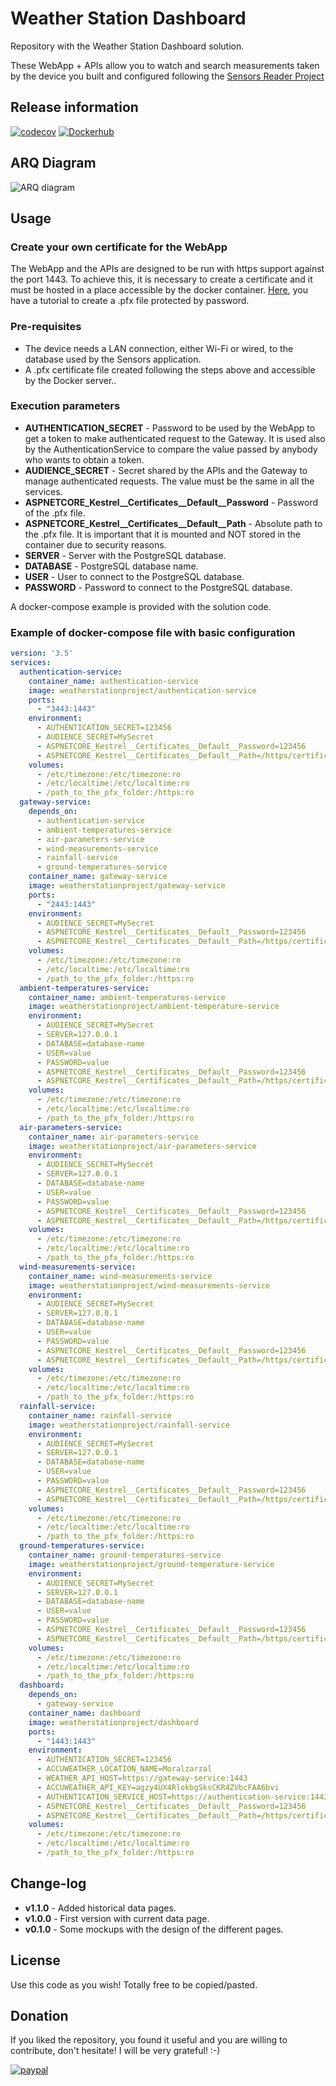 # Weather Station Dashboard
Repository with the Weather Station Dashboard solution.

These WebApp + APIs allow you to watch and search measurements taken by the device you built and configured following the [Sensors Reader Project](https://github.com/weather-station-project/sensors-reader)

## Release information
[![codecov](https://codecov.io/gh/weather-station-project/dashboard/branch/master/graph/badge.svg?token=59OP3KE0AA)](https://codecov.io/gh/weather-station-project/dashboard)
[![Dockerhub](https://img.shields.io/badge/dockerhub-v1.1.0-blue)](https://hub.docker.com/repository/docker/weatherstationproject/dashboard)

## ARQ Diagram
![ARQ diagram](https://raw.githubusercontent.com/weather-station-project/dashboard/master/dashboard-arq.png)

## Usage
### Create your own certificate for the WebApp
The WebApp and the APIs are designed to be run with https support against the port 1443. To achieve this, it is necessary to create a certificate and it must be hosted
in a place accessible by the docker container.
[Here](https://docs.microsoft.com/en-us/dotnet/core/additional-tools/self-signed-certificates-guide#create-a-self-signed-certificate), you have a 
tutorial to create a .pfx file protected by password.

### Pre-requisites
* The device needs a LAN connection, either Wi-Fi or wired, to the database used by the Sensors application.
* A .pfx certificate file created following the steps above and accessible by the Docker server..

### Execution parameters
* **AUTHENTICATION_SECRET** - Password to be used by the WebApp to get a token to make authenticated request to the Gateway. It is used also by
the AuthenticationService to compare the value passed by anybody who wants to obtain a token.
* **AUDIENCE_SECRET** - Secret shared by the APIs and the Gateway to manage authenticated requests. The value must be the same in all the services.
* **ASPNETCORE_Kestrel__Certificates__Default__Password** - Password of the .pfx file.
* **ASPNETCORE_Kestrel__Certificates__Default__Path** - Absolute path to the .pfx file. It is important that it is mounted and NOT stored in the container due to security reasons.
* **SERVER** - Server with the PostgreSQL database.
* **DATABASE** - PostgreSQL database name.
* **USER** - User to connect to the PostgreSQL database.
* **PASSWORD** - Password to connect to the PostgreSQL database.

A docker-compose example is provided with the solution code.

### Example of docker-compose file with basic configuration
```YAML
version: '3.5'
services:
  authentication-service:
    container_name: authentication-service
    image: weatherstationproject/authentication-service
    ports:
      - "3443:1443"
    environment:
      - AUTHENTICATION_SECRET=123456
      - AUDIENCE_SECRET=MySecret
      - ASPNETCORE_Kestrel__Certificates__Default__Password=123456
      - ASPNETCORE_Kestrel__Certificates__Default__Path=/https/certificate.pfx
    volumes:
      - /etc/timezone:/etc/timezone:ro
      - /etc/localtime:/etc/localtime:ro
      - /path_to_the_pfx_folder:/https:ro
  gateway-service:
    depends_on:
      - authentication-service
      - ambient-temperatures-service
      - air-parameters-service
      - wind-measurements-service
      - rainfall-service
      - ground-temperatures-service
    container_name: gateway-service
    image: weatherstationproject/gateway-service
    ports:
      - "2443:1443"
    environment:
      - AUDIENCE_SECRET=MySecret
      - ASPNETCORE_Kestrel__Certificates__Default__Password=123456
      - ASPNETCORE_Kestrel__Certificates__Default__Path=/https/certificate.pfx
    volumes:
      - /etc/timezone:/etc/timezone:ro
      - /etc/localtime:/etc/localtime:ro
      - /path_to_the_pfx_folder:/https:ro
  ambient-temperatures-service:
    container_name: ambient-temperatures-service
    image: weatherstationproject/ambient-temperature-service
    environment:
      - AUDIENCE_SECRET=MySecret
      - SERVER=127.0.0.1
      - DATABASE=database-name
      - USER=value
      - PASSWORD=value
      - ASPNETCORE_Kestrel__Certificates__Default__Password=123456
      - ASPNETCORE_Kestrel__Certificates__Default__Path=/https/certificate.pfx
    volumes:
      - /etc/timezone:/etc/timezone:ro
      - /etc/localtime:/etc/localtime:ro
      - /path_to_the_pfx_folder:/https:ro
  air-parameters-service:
    container_name: air-parameters-service
    image: weatherstationproject/air-parameters-service
    environment:
      - AUDIENCE_SECRET=MySecret
      - SERVER=127.0.0.1
      - DATABASE=database-name
      - USER=value
      - PASSWORD=value
      - ASPNETCORE_Kestrel__Certificates__Default__Password=123456
      - ASPNETCORE_Kestrel__Certificates__Default__Path=/https/certificate.pfx
    volumes:
      - /etc/timezone:/etc/timezone:ro
      - /etc/localtime:/etc/localtime:ro
      - /path_to_the_pfx_folder:/https:ro
  wind-measurements-service:
    container_name: wind-measurements-service
    image: weatherstationproject/wind-measurements-service
    environment:
      - AUDIENCE_SECRET=MySecret
      - SERVER=127.0.0.1
      - DATABASE=database-name
      - USER=value
      - PASSWORD=value
      - ASPNETCORE_Kestrel__Certificates__Default__Password=123456
      - ASPNETCORE_Kestrel__Certificates__Default__Path=/https/certificate.pfx
    volumes:
      - /etc/timezone:/etc/timezone:ro
      - /etc/localtime:/etc/localtime:ro
      - /path_to_the_pfx_folder:/https:ro
  rainfall-service:
    container_name: rainfall-service
    image: weatherstationproject/rainfall-service
    environment:
      - AUDIENCE_SECRET=MySecret
      - SERVER=127.0.0.1
      - DATABASE=database-name
      - USER=value
      - PASSWORD=value
      - ASPNETCORE_Kestrel__Certificates__Default__Password=123456
      - ASPNETCORE_Kestrel__Certificates__Default__Path=/https/certificate.pfx
    volumes:
      - /etc/timezone:/etc/timezone:ro
      - /etc/localtime:/etc/localtime:ro
      - /path_to_the_pfx_folder:/https:ro
  ground-temperatures-service:
    container_name: ground-temperatures-service
    image: weatherstationproject/ground-temperature-service
    environment:
      - AUDIENCE_SECRET=MySecret
      - SERVER=127.0.0.1
      - DATABASE=database-name
      - USER=value
      - PASSWORD=value
      - ASPNETCORE_Kestrel__Certificates__Default__Password=123456
      - ASPNETCORE_Kestrel__Certificates__Default__Path=/https/certificate.pfx
    volumes:
      - /etc/timezone:/etc/timezone:ro
      - /etc/localtime:/etc/localtime:ro
      - /path_to_the_pfx_folder:/https:ro
  dashboard:
    depends_on:
      - gateway-service
    container_name: dashboard
    image: weatherstationproject/dashboard
    ports:
      - "1443:1443"
    environment:
      - AUTHENTICATION_SECRET=123456
      - ACCUWEATHER_LOCATION_NAME=Moralzarzal
      - WEATHER_API_HOST=https://gateway-service:1443
      - ACCUWEATHER_API_KEY=agzy4UX4RlokbgSksCKR4ZVbcFAA6bvi
      - AUTHENTICATION_SERVICE_HOST=https://authentication-service:1443
      - ASPNETCORE_Kestrel__Certificates__Default__Password=123456
      - ASPNETCORE_Kestrel__Certificates__Default__Path=/https/certificate.pfx
    volumes:
      - /etc/timezone:/etc/timezone:ro
      - /etc/localtime:/etc/localtime:ro
      - /path_to_the_pfx_folder:/https:ro
```

## Change-log
* **v1.1.0** - Added historical data pages.
* **v1.0.0** - First version with current data page.
* **v0.1.0** - Some mockups with the design of the different pages.

## License
Use this code as you wish! Totally free to be copied/pasted.

## Donation
If you liked the repository, you found it useful and you are willing to contribute, don't hesitate! I will be very
grateful! :-)

[![paypal](https://www.paypalobjects.com/en_US/i/btn/btn_donateCC_LG.gif)](https://www.paypal.com/cgi-bin/webscr?cmd=_donations&business=4TFR2PQ2J3KLA&item_name=If+you+liked+the+project+and+you+are+willing+to+contribute%2C+don%27t+hesitate%21+I+will+be+very+grateful%21+%3A-%29&currency_code=EUR)
